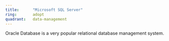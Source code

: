 ```yaml
---
title:      "Microsoft SQL Server"
ring:       adopt
quadrant:   data-management
---
```


Oracle Database is a very popular relational database management system.
